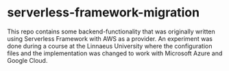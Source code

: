 # serverless-framework-migration

This repo contains some backend-functionality that was originally written using Serverless Framework with AWS as a provider. An experiment was done during a course at the Linnaeus University where the configuration files and the implementation was changed to work with Microsoft Azure and Google Cloud. 
